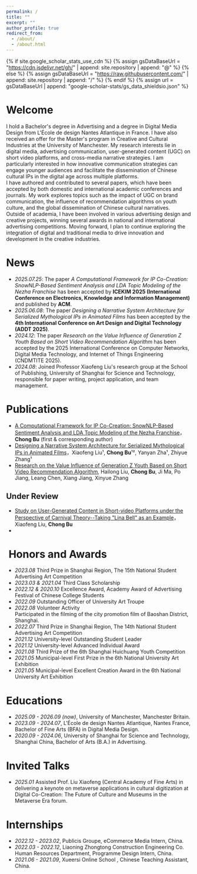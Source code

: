 ```yaml
---
permalink: /
title: ""
excerpt: ""
author_profile: true
redirect_from: 
  - /about/
  - /about.html
---
```


{% if site.google_scholar_stats_use_cdn %}
{% assign gsDataBaseUrl = "https://cdn.jsdelivr.net/gh/" | append: site.repository | append: "@" %}
{% else %}
{% assign gsDataBaseUrl = "https://raw.githubusercontent.com/" | append: site.repository | append: "/" %}
{% endif %}
{% assign url = gsDataBaseUrl | append: "google-scholar-stats/gs_data_shieldsio.json" %}

<span id="about-me" class="anchor"></span>
#  Welcome
I hold a Bachelor's degree in Advertising and a degree in Digital Media Design from L'École de design Nantes Atlantique in France. I have also received an offer for the Master's program in Creative and Cultural Industries at the University of Manchester. My research interests lie in digital media, advertising communication, user-generated content (UGC) on short video platforms, and cross-media narrative strategies. I am particularly interested in how innovative communication strategies can engage younger audiences and facilitate the dissemination of Chinese cultural IPs in the digital age across multiple platforms.  
I have authored and contributed to several papers, which have been accepted by both domestic and international academic conferences and journals. My work explores topics such as the impact of UGC on brand communication, the influence of recommendation algorithms on youth culture, and the global dissemination of Chinese cultural narratives.  
Outside of academia, I have been involved in various advertising design and creative projects, winning several awards in national and international advertising competitions. Moving forward, I plan to continue exploring the integration of digital and traditional media to drive innovation and development in the creative industries.

<span id="news" class="anchor"></span>
#  News
- *2025.07.25*: The paper *A Computational Framework for IP Co-Creation: SnowNLP-Based Sentiment Analysis and LDA Topic Modeling of the Nezha Franchise* has been accepted by **ICEKIM 2025 (International Conference on Electronics, Knowledge and Information Management)** and published by **ACM**.
- *2025.06.08*: The paper *Designing a Narrative System Architecture for Serialized Mythological IPs in Animated Films* has been accepted by the **4th International Conference on Art Design and Digital Technology (ADDT 2025)**.
- *2024.12*: The paper *Research on the Value Influence of Generation Z Youth Based on Short Video Recommendation Algorithm* has been accepted by the 2025 International Conference on Computer Networks, Digital Media Technology, and Internet of Things Engineering (CNDMTITE 2025). 
- *2024.08*: Joined Professor Xiaofeng Liu's research group at the School of Publishing, University of Shanghai for Science and Technology, responsible for paper writing, project application, and team management.

<span id="publications" class="anchor"></span>
#  Publications 
- [A Computational Framework for IP Co-Creation: SnowNLP-Based Sentiment Analysis and LDA Topic Modeling of the Nezha Franchise](https://file.notion.so/f/f/dc472f14-ee5f-4318-b31e-a0dabfad82db/b72d8f77-6da9-4de5-aeb6-9dba1ac8214a/A_Computational_Framework_for_IP_Co-Creation.pdf?table=block&id=2540b4eb-7c5c-806d-80e6-ed4a6bc531c6&spaceId=dc472f14-ee5f-4318-b31e-a0dabfad82db&expirationTimestamp=1755612000000&signature=oHVl9UNjqRFfn92ThQmsPvhRPcpeaG26deSusfjLKA0&downloadName=A+Computational+Framework+for+IP+Co-Creation.pdf)，**Chong Bu** (first & corresponding author)  
- [Designing a Narrative System Architecture for Serialized Mythological IPs in Animated Films](https://file.notion.so/f/f/dc472f14-ee5f-4318-b31e-a0dabfad82db/daf01dc8-eae3-4cff-a44e-a94832cfefd1/Designing_a_Narrative_System_Architecture_for_Serialized_Mythological_IPs_in_Animated_Films.pdf?table=block&id=2540b4eb-7c5c-8005-9745-e0974ef36322&spaceId=dc472f14-ee5f-4318-b31e-a0dabfad82db&expirationTimestamp=1755612000000&signature=rlH6rMCn5I0EdhQywK3KrgtITlY72uiRkOoEjynXwjE&downloadName=Designing+a+Narrative+System+Architecture+for+Serialized+Mythological+IPs+in+Animated+Films.pdf)，Xiaofeng Liu¹, **Chong Bu**¹², Yanyan Zha¹, Zhiyue Zhang¹  
- [Research on the Value Influence of Generation Z Youth Based on Short Video Recommendation Algorithm](https://file.notion.so/f/f/dc472f14-ee5f-4318-b31e-a0dabfad82db/9d491f30-c11a-4b98-825f-8f587674886f/Research_on_the_Value_Influence_of_Generation_Z_Youth_Based_on_Short_Video_Recommendation_Algorithm.pdf?table=block&id=2540b4eb-7c5c-8028-a6e5-e264b6aa4b0d&spaceId=dc472f14-ee5f-4318-b31e-a0dabfad82db&expirationTimestamp=1755612000000&signature=jqtPDWgyn1g3B6ZMoVfXsYW4y7oWeDBhXtNvlYjMxvM&downloadName=Research+on+the+Value+Influence+of+Generation+Z+Youth+Based+on+Short+Video+Recommendation+Algorithm.pdf), Hailong Liu, **Chong Bu**, Ji Ma, Po Jiang, Leang Chen, Xiang Jiang, Xinyue Zhang

## Under Review
- [Study on User-Generated Content in Short-video Platforms under the Perspective of Carnival
Theory--Taking "Lina Bell" as an Example](https://file.notion.so/f/f/dc472f14-ee5f-4318-b31e-a0dabfad82db/e479ac46-50a4-416e-93cc-eb3aa4db481f/Study_on_User-Generated_Content_in_Short-video_Platforms_under_the_Perspective_of_Carnival_Theory--Taking_Lina_Bell_as_an_Example.pdf?table=block&id=2540b4eb-7c5c-80a7-9439-df6c17525dd9&spaceId=dc472f14-ee5f-4318-b31e-a0dabfad82db&expirationTimestamp=1755612000000&signature=OlhXqFhZSeDellg6l5KuTWFG5n4xnR_wXv5Ue-xzP-g&downloadName=Study+on+User-Generated+Content+in+Short-video+Platforms+under+the+Perspective+of+Carnival+Theory--Taking+%22Lina+Bell%22+as+an+Example.pdf)，Xiaofeng Liu, **Chong Bu**
- 
<span id="honors-and-awards" class="anchor"></span>
# ️ Honors and Awards
- *2023.08* Third Prize in Shanghai Region, The 15th National Student Advertising Art Competition  
- *2023.03 & 2021.04* Third Class Scholarship  
- *2022.12 & 2020.10* Excellence Award, Academy Award of Advertising Festival of Chinese College Students  
- *2022.09* Outstanding Officer of University Art Troupe  
- *2022.08* Volunteer Activity  
  Participated in the filming of the city promotion film of Baoshan District, Shanghai.  
- *2022.07* Third Prize in Shanghai Region, The 14th National Student Advertising Art Competition  
- *2021.12* University-level Outstanding Student Leader  
- *2021.12* University-level Advanced Individual Award  
- *2021.08* Third Prize of the 6th Shanghai Huichuang Youth Competition  
- *2021.05* Municipal-level First Prize in the 6th National University Art Exhibition  
- *2021.05* Municipal-level Excellent Creation Award in the 6th National University Art Exhibition  

<span id="educations" class="anchor"></span>
#  Educations
- *2025.09 - 2026.09 (now)*, University of Manchester, Manchester Britain.  
- *2023.09 - 2024.07*, L'École de design Nantes Atlantique, Nantes France, Bachelor of Fine Arts (BFA) in Digital Media Design.  
- *2020.09 - 2024.06*, University of Shanghai for Science and Technology, Shanghai China, Bachelor of Arts (B.A.) in Advertising. 

<span id="invited-talks" class="anchor"></span>
#  Invited Talks
- *2025.01* Assisted Prof. Liu Xiaofeng (Central Academy of Fine Arts) in delivering a keynote on metaverse applications in cultural digitization at Digital Co-Creation: The Future of Culture and Museums in the Metaverse Era forum.

<span id="internships" class="anchor"></span>
#  Internships
- *2022.12 - 2023.02*, Publicis Groupe, eCommerce Media Intern, China.  
- *2022.03 - 2022.12*, Liaoning Zhongtong Construction Engineering Co. Human Resources Department, Programme Design Intern, China.  
- *2021.06 - 2021.09*, Xueersi Online School , Chinese Teaching Assistant, China.
